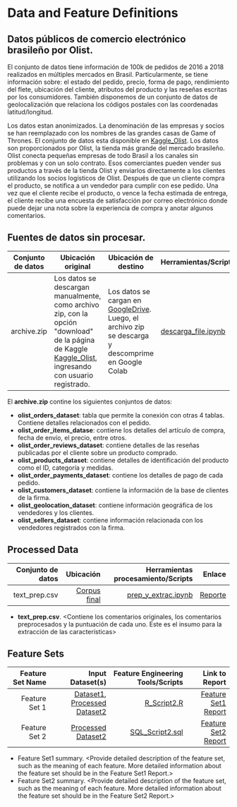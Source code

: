 # Data and Feature Definitions

## Datos públicos de comercio electrónico brasileño por Olist.

El conjunto de datos tiene información de 100k de pedidos de 2016 a 2018 realizados en múltiples mercados en Brasil. Particularmente, se tiene información sobre: el estado del pedido, precio, forma de pago, rendimiento del flete, ubicación del cliente, atributos del producto y las reseñas escritas por los consumidores. También disponemos de un conjunto de datos de geolocalización que relaciona los códigos postales con las coordenadas latitud/longitud.

Los datos estan anonimizados. La denominación de las empresas y socios se han reemplazado con los nombres de las grandes casas de Game of Thrones. El conjunto de datos esta disponible en [Kaggle_Olist](https://acortar.link/b20WXx).
Los datos son proporcionados por Olist, la tienda más grande del mercado brasileño. Olist conecta pequeñas empresas de todo Brasil a los canales sin problemas y con un solo contrato. Esos comerciantes pueden vender sus productos a través de la tienda Olist y enviarlos directamente a los clientes utilizando los socios logísticos de Olist. Después de que un cliente compra el producto, se notifica a un vendedor para cumplir con ese pedido. Una vez que el cliente recibe el producto, o vence la fecha estimada de entrega, el cliente recibe una encuesta de satisfacción por correo electrónico donde puede dejar una nota sobre la experiencia de compra y anotar algunos comentarios.

## Fuentes de datos sin procesar.

| **Conjunto de datos** | **Ubicación original**                                                                                                                           | **Ubicación de destino**                                                                                                                    | **Herramientas/Scripts** | **Enlace** |
|-----------------------|--------------------------------------------------------------------------------------------------------------------------------------------------|----------------------------------------------------------------------------------------------------------------------------------------------|--------------------------|------------|
| archive.zip           | Los datos se descargan manualmente, como archivo zip, con la opción "download" de la página de Kaggle [Kaggle_Olist](https://acortar.link/b20WXx), ingresando con usuario registrado.  | Los datos se cargan en [GoogleDrive](https://drive.google.com/file/d/1AptgDKWFzgqUn-5YipS3tR09bfg9UVFY/view?usp=share_link). Luego, el archivo zip se descarga y descomprime en Google Colab | [descarga_file.ipynb](https://github.com/Luque-ZabalaC/tdsp_E-Commerce/blob/master/docs/data/descarga_file.ipynb)                    | [Dataset](https://drive.google.com/file/d/1AptgDKWFzgqUn-5YipS3tR09bfg9UVFY/view?usp=share_link)       |

El **archive.zip** contine los siguientes conjuntos de datos: 

* **olist_orders_dataset**: tabla que permite la conexión con otras 4 tablas. Contiene detalles relacionados con el pedido. 
* **olist_order_items_datase**: contiene los detalles del artículo de compra, fecha de envío, el precio, entre otros.
* **olist_order_reviews_dataset**: contiene detalles de las reseñas publicadas por el cliente sobre un producto comprado.
* **olist_products_dataset**: contiene detalles de identificación del producto como el ID, categoría y medidas.
* **olist_order_payments_dataset**: contiene los detalles de pago de cada pedido.
* **olist_customers_dataset**: contiene la información de la base de clientes de la firma.
* **olist_geolocation_dataset**: contiene información geográfica de los vendedores y los clientes.
* **olist_sellers_dataset**: contiene información relacionada con los vendedores registrados con la firma.

## Processed Data
| **Conjunto de datos** | **Ubicación**   | **Herramientas procesamiento/Scripts** | **Enlace** |
| ---:| ---: | ---: | ---: | 
| text_prep.csv | [Corpus final](https://github.com/Luque-ZabalaC/tdsp_E-Commerce/blob/master/scripts/preprocessing/text_prep.csv) | [prep_y_extrac.ipynb](https://github.com/Luque-ZabalaC/tdsp_E-Commerce/blob/master/scripts/preprocessing/prep_y_extrac.ipynb) | [Reporte](https://github.com/Luque-ZabalaC/tdsp_E-Commerce/tree/master/scripts/preprocessing)|

* **text_prep.csv**. <Contiene los comentarios originales, los comentarios preprocesados y la puntuación de cada uno. Este es el insumo para la extracción de las características>


## Feature Sets

| Feature Set Name | Input Dataset(s)   | Feature Engineering Tools/Scripts | Link to Report |
| ---:| ---: | ---: | ---: | 
| Feature Set 1 | [Dataset1](link/to/dataset1/report), [Processed Dataset2](link/to/dataset2/report) | [R_Script2.R](link/to/R/script/file/in/Code) | [Feature Set1 Report](link/to/report1)|
| Feature Set 2 | [Processed Dataset2](link/to/dataset2/report) |[SQL_Script2.sql](link/to/sql/script/file/in/Code) | [Feature Set2 Report](link/to/report2)|

* Feature Set1 summary. <Provide detailed description of the feature set, such as the meaning of each feature. More detailed information about the feature set should be in the Feature Set1 Report.>
* Feature Set2 summary. <Provide detailed description of the feature set, such as the meaning of each feature. More detailed information about the feature set should be in the Feature Set2 Report.> 
